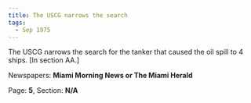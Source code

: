 ```yaml
---  
title: The USCG narrows the search  
tags:  
  - Sep 1975  
---  
```

  
The USCG narrows the search for the tanker that caused the oil spill to 4 ships. [In section AA.]  
  
Newspapers: **Miami Morning News or The Miami Herald**  
  
Page: **5**, Section: **N/A** 
